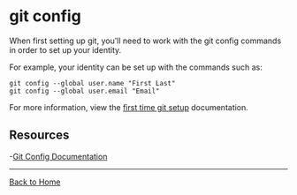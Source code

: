 # git config

When first setting up git, you'll need to work with the git config commands in order to set up your identity.

For example, your identity can be set up with the commands such as:

```
git config --global user.name "First Last"
git config --global user.email "Email"
```

For more information, view the [first time git setup](https://git-scm.com/book/en/v2/Getting-Started-First-Time-Git-Setup) documentation.

## Resources

-[Git Config Documentation](https://git-scm.com/docs/git-config)

---
[Back to Home](../README.md)